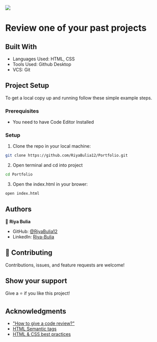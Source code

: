 ![](https://img.shields.io/badge/Microverse-blueviolet)

# Review one of your past projects

## Built With

- Languages Used: HTML, CSS
- Tools Used: Github Desktop
- VCS: Git

## Project Setup
To get a local copy up and running follow these simple example steps.

### Prerequisites

- You need to have Code Editor Installed

### Setup
1. Clone the repo in your local machine:
```bash
git clone https://github.com/RiyaBulia12/Portfolio.git
```
2. Open terminal and cd into project
```bash
cd Portfolio
```
3. Open the index.html in your brower:
```bash
open index.html
```

## Authors

👤 **Riya Bulia**

- GitHub: [@RiyaBulia12](https://github.com/RiyaBulia12)
- LinkedIn: [Riya-Bulia](https://linkedin.com/in/riya-bulia)

## 🤝 Contributing

Contributions, issues, and feature requests are welcome!

## Show your support

Give a ⭐️ if you like this project!

## Acknowledgments
- ["How to give a code review?"](https://github.com/microverseinc/curriculum-transversal-skills/blob/main/code-review/articles/give_code_review_basics.md)
- [HTML Semantic tags](https://github.com/microverseinc/curriculum-html-css/blob/main/articles/html_css_best_practices.md#:~:text=Use%20the%20appropriate%20tags%20for%20each%20element%20(e.g.%2C%20links%2C%20titles%2C%20etc.)%20and%20use%20HTML5%20semantic%20tags%20(e.g.%2C%20header%2C%20nav)%20over%20divs.)
- [HTML & CSS best practices](https://github.com/microverseinc/curriculum-html-css/blob/main/articles/html_css_best_practices.md)
